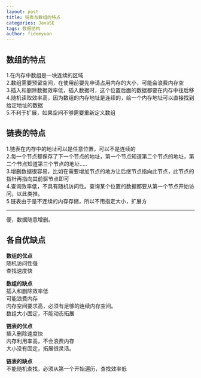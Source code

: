 ```yaml
---
layout: post
title: 链表与数组的特点
categories: JavaSE
tags: 数据结构	
author: fidemyuan
---
```


## 数组的特点

1.在内存中数组是一块连续的区域<br>
2.数组需要预留空间，在使用前要先申请占用内存的大小，可能会浪费内存空<br>
3.插入和删除数据效率低，插入数据时，这个位置后面的数据都要在内存中往后移<br>
4.随机读取效率高，因为数组的内存地址是连续的，给一个内存地址可以直接找到给定地址的数据<br>
5.不利于扩展，如果空间不够需要重新定义数组<br>

## 链表的特点

1.链表在内存中的地址可以是任意位置，可以不是连续的<br>
2.每一个节点都保存了下一个节点的地址，第一个节点知道第二个节点的地址，第二个节点知道第三个节点的地址.....<br>
3.增删数据很容易，比如在需要增加节点的地方让后继节点指向此节点，此节点的指针再指向其前驱节点即可<br>
4.查询效率低，不具有随机访问性。查询某个位置的数据都要从第一个节点开始访问，以此类推。<br>
5.链表由于是不连续的内存存储，所以不用指定大小，扩展方

----------
便，数据随意增删。<br>

## 各自优缺点

**数组的优点**<br>
随机访问性强<br>
查找速度快<br>

**数组的缺点<br>**
插入和删除效率低<br>
可能浪费内存<br>
内存空间要求高，必须有足够的连续内存空间。<br>
数组大小固定，不能动态拓展<br>

**链表的优点<br>**
插入删除速度快<br>
内存利用率高，不会浪费内存<br>
大小没有固定，拓展很灵活。<br>

**链表的缺点<br>**
不能随机查找，必须从第一个开始遍历，查找效率低<br>
